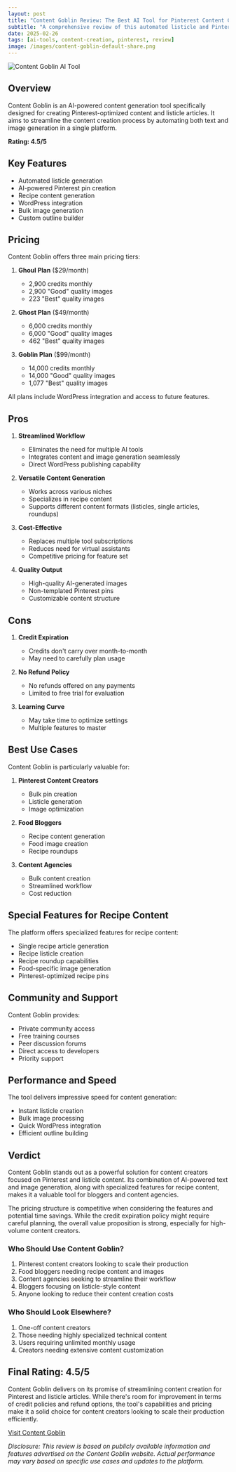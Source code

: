 ```yaml
---
layout: post
title: "Content Goblin Review: The Best AI Tool for Pinterest Content Creation?"
subtitle: "A comprehensive review of this automated listicle and Pinterest image generator"
date: 2025-02-26
tags: [ai-tools, content-creation, pinterest, review]
image: /images/content-goblin-default-share.png
---
```


![Content Goblin AI Tool](/images/content-goblin-default-share.png)

## Overview

Content Goblin is an AI-powered content generation tool specifically designed for creating Pinterest-optimized content and listicle articles. It aims to streamline the content creation process by automating both text and image generation in a single platform.

**Rating: 4.5/5**

## Key Features

- Automated listicle generation
- AI-powered Pinterest pin creation
- Recipe content generation
- WordPress integration
- Bulk image generation
- Custom outline builder

## Pricing

Content Goblin offers three main pricing tiers:

1. **Ghoul Plan** ($29/month)
   - 2,900 credits monthly
   - 2,900 "Good" quality images
   - 223 "Best" quality images
   
2. **Ghost Plan** ($49/month)
   - 6,000 credits monthly
   - 6,000 "Good" quality images
   - 462 "Best" quality images

3. **Goblin Plan** ($99/month)
   - 14,000 credits monthly
   - 14,000 "Good" quality images
   - 1,077 "Best" quality images

All plans include WordPress integration and access to future features.

## Pros

1. **Streamlined Workflow**
   - Eliminates the need for multiple AI tools
   - Integrates content and image generation seamlessly
   - Direct WordPress publishing capability

2. **Versatile Content Generation**
   - Works across various niches
   - Specializes in recipe content
   - Supports different content formats (listicles, single articles, roundups)

3. **Cost-Effective**
   - Replaces multiple tool subscriptions
   - Reduces need for virtual assistants
   - Competitive pricing for feature set

4. **Quality Output**
   - High-quality AI-generated images
   - Non-templated Pinterest pins
   - Customizable content structure

## Cons

1. **Credit Expiration**
   - Credits don't carry over month-to-month
   - May need to carefully plan usage

2. **No Refund Policy**
   - No refunds offered on any payments
   - Limited to free trial for evaluation

3. **Learning Curve**
   - May take time to optimize settings
   - Multiple features to master

## Best Use Cases

Content Goblin is particularly valuable for:

1. **Pinterest Content Creators**
   - Bulk pin creation
   - Listicle generation
   - Image optimization

2. **Food Bloggers**
   - Recipe content generation
   - Food image creation
   - Recipe roundups

3. **Content Agencies**
   - Bulk content creation
   - Streamlined workflow
   - Cost reduction

## Special Features for Recipe Content

The platform offers specialized features for recipe content:

- Single recipe article generation
- Recipe listicle creation
- Recipe roundup capabilities
- Food-specific image generation
- Pinterest-optimized recipe pins

## Community and Support

Content Goblin provides:
- Private community access
- Free training courses
- Peer discussion forums
- Direct access to developers
- Priority support

## Performance and Speed

The tool delivers impressive speed for content generation:
- Instant listicle creation
- Bulk image processing
- Quick WordPress integration
- Efficient outline building

## Verdict

Content Goblin stands out as a powerful solution for content creators focused on Pinterest and listicle content. Its combination of AI-powered text and image generation, along with specialized features for recipe content, makes it a valuable tool for bloggers and content agencies.

The pricing structure is competitive when considering the features and potential time savings. While the credit expiration policy might require careful planning, the overall value proposition is strong, especially for high-volume content creators.

### Who Should Use Content Goblin?

1. Pinterest content creators looking to scale their production
2. Food bloggers needing recipe content and images
3. Content agencies seeking to streamline their workflow
4. Bloggers focusing on listicle-style content
5. Anyone looking to reduce their content creation costs

### Who Should Look Elsewhere?

1. One-off content creators
2. Those needing highly specialized technical content
3. Users requiring unlimited monthly usage
4. Creators needing extensive content customization

## Final Rating: 4.5/5

Content Goblin delivers on its promise of streamlining content creation for Pinterest and listicle articles. While there's room for improvement in terms of credit policies and refund options, the tool's capabilities and pricing make it a solid choice for content creators looking to scale their production efficiently.

[Visit Content Goblin](https://contentgoblin.ai)

*Disclosure: This review is based on publicly available information and features advertised on the Content Goblin website. Actual performance may vary based on specific use cases and updates to the platform.* 